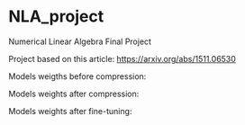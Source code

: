 # NLA_project
Numerical Linear Algebra Final Project

Project based on this article: https://arxiv.org/abs/1511.06530

Models weigths before compression:

Models weights after compression:

Models weights after fine-tuning:
